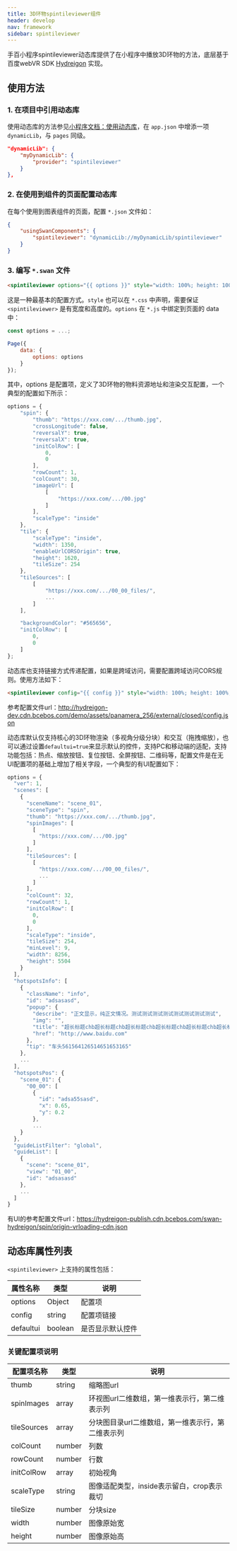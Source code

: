 ```yaml
---
title: 3D环物spintileviewer组件
header: develop
nav: framework
sidebar: spintileviewer
---
```

 

手百小程序spintileviewer动态库提供了在小程序中播放3D环物的方法，底层基于百度webVR SDK [Hydreigon](https://vr.baidu.com/vrtech/hydreigon/index/) 实现。

## 使用方法

### 1. 在项目中引用动态库

使用动态库的方法参见[小程序文档：使用动态库](https://smartprogram.baidu.com/docs/develop/framework/dynamiclib_use/)，在 `app.json` 中增添一项 `dynamicLib`，与 `pages` 同级。

```json
"dynamicLib": {
    "myDynamicLib": {
        "provider": "spintileviewer"
    }
},
```

### 2. 在使用到组件的页面配置动态库

在每个使用到图表组件的页面，配置 `*.json` 文件如：

```json
{
    "usingSwanComponents": {
        "spintileviewer": "dynamicLib://myDynamicLib/spintileviewer"
    }
}
```

### 3. 编写 `*.swan` 文件

```html
<spintileviewer options="{{ options }}" style="width: 100%; height: 100%; display: block"></spintileviewer>
```

这是一种最基本的配置方式。`style` 也可以在 `*.css` 中声明，需要保证 `<spintileviewer>` 是有宽度和高度的。`options` 在 `*.js` 中绑定到页面的 data 中：

```js
const options = ...;

Page({
    data: {
        options: options
    }
});
```

其中，options 是配置项，定义了3D环物的物料资源地址和渲染交互配置，一个典型的配置如下所示：

```js
options = {
    "spin": {
        "thumb": "https://xxx.com/.../thumb.jpg",
        "crossLongitude": false,
        "reversalY": true,
        "reversalX": true,
        "initColRow": [
            0,
            0
        ],
        "rowCount": 1,
        "colCount": 30,
        "imageUrl": [
            [
                "https://xxx.com/.../00.jpg"
            ]
        ],
        "scaleType": "inside"
    },
    "tile": {
        "scaleType": "inside",
        "width": 1350,
        "enableUrlCORSOrigin": true,
        "height": 1620,
        "tileSize": 254
    },
    "tileSources": [
        [
            "https://xxx.com/.../00_00_files/",
            ...
        ]
    ],

    "backgroundColor": "#565656",
    "initColRow": [
        0,
        0
    ]
};
```

动态库也支持链接方式传递配置，如果是跨域访问，需要配置跨域访问CORS规则。使用方法如下：

```html
<spintileviewer config="{{ config }}" style="width: 100%; height: 100%; display: block"></spintileviewer>
```

参考配置文件url：http://hydreigon-dev.cdn.bcebos.com/demo/assets/panamera_256/external/closed/config.json

动态库默认仅支持核心的3D环物渲染（多视角分级分块）和交互（拖拽缩放），也可以通过设置```defaultui=true```来显示默认的控件，支持PC和移动端的适配，支持功能包括：热点、缩放按钮、复位按钮、全屏按钮、二维码等，配置文件是在无UI配置项的基础上增加了相关字段，一个典型的有UI配置如下：

```js
options = {
  "ver": 1,
  "scenes": [
    {
      "sceneName": "scene_01",
      "sceneType": "spin",
      "thumb": "https://xxx.com/.../thumb.jpg",
      "spinImages": [
        [
          "https://xxx.com/.../00.jpg"
        ]
      ],
      "tileSources": [
        [
          "https://xxx.com/.../00_00_files/",
          ...
        ]
      ],
      "colCount": 32,
      "rowCount": 1,
      "initColRow": [
        0,
        0
      ],
      "scaleType": "inside",
      "tileSize": 254,
      "minLevel": 9,
      "width": 8256,
      "height": 5504
    }
  ],
  "hotspotsInfo": [
    {
      "className": "info",
      "id": "adsasasd",
      "popup": {
        "describe": "正文显示，纯正文情况。测试测试测试测试测试测试测试测试",
        "img": "",
        "title": "超长标题chb超长标题chb超长标题chb超长标题chb超长标题chb超长标题chb超长标题chb超长标题chb超长标题chb超长标题chb超长标题chb超长标题chb超长标题chb",
        "href": "http://www.baidu.com"
      },
      "tip": "车头561564126514651653165"
    },
    ...
  ],
  "hotspotsPos": {
    "scene_01": {
      "00_00": [
        {
          "id": "adsa55sasd",
          "x": 0.65,
          "y": 0.2
        },
        ...
    }
  },
  "guideListFilter": "global",
  "guideList": [
    {
      "scene": "scene_01",
      "view": "01_00",
      "id": "adsasasd"
    },
    ...
  ]
}
```
有UI的参考配置文件url：https://hydreigon-publish.cdn.bcebos.com/swan-hydreigon/spin/origin-vrloading-cdn.json

## 动态库属性列表

`<spintileviewer>` 上支持的属性包括：

| 属性名称 | 类型 | 说明 |
|---------|-----|-----|
| options | Object | 配置项 |
| config | string | 配置项链接 |
| defaultui | boolean | 是否显示默认控件 |

### 关键配置项说明

| 配置项名称 | 类型 | 说明 |
|---------|-----|-----|
| thumb | string | 缩略图url |
| spinImages | array | 环视图url二维数组，第一维表示行，第二维表示列 |
| tileSources | array | 分块图目录url二维数组，第一维表示行，第二维表示列 |
| colCount | number | 列数 |
| rowCount | number | 行数 |
| initColRow | array | 初始视角 |
| scaleType | string | 图像适配类型，inside表示留白，crop表示裁切 |
| tileSize | number | 分块size |
| width | number | 图像原始宽 |
| height | number | 图像原始高 |

